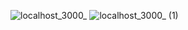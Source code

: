 


![localhost_3000_](https://github.com/SamiRasheed/TextUtils/assets/129277243/5071b776-ea52-499e-9751-8dd0d83616e8)
![localhost_3000_ (1)](https://github.com/SamiRasheed/TextUtils/assets/129277243/1f6283ce-9b84-4f58-a122-d970867ce370)
